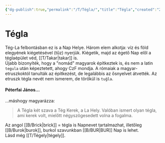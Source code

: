 ```yaml
---
{"dg-publish":true,"permalink":"/T/Tégla/","title":"Tégla","created":"2024-04-18T15:36","updated":"2024-04-27T00:16"}
---
```



# Tégla

Tég-La felbontásban ez is a Nap Helye. Három elem alkotja: víz és föld elegyének kiégetésével (tűz) nyerjük. Kiégetik, majd az égető Nap elől a téglaépület véd, [[T/Takar\|takar]] is.  
Újabb bizonyíték, hogy a "nomád" magyarok építkeztek is, és nem a latin `tegula` után képeztetett, ahogy CzF mondja. A rómaiak a magyar-etruszkoktól tanulták az építkezést, de legalábbis az ősnyelvet átvették. Az etruszk tégla nevét nem ismerem, de törökül is `tuğla`.  

#### Péterfai János...

...máshogy magyarázza:  
> A Tégla két szava a Tég Kerek, a La Hely. Valóban ismert olyan tégla, ami kerek volt, mielőtt négyszögesedett volna a fogalma.  

Az angol [[B/Brick\|brick]] = tégla is Napnevet tartalmazhat, illetőleg [[B/Burok\|burok]], burkol szavunkban [[B/BUR\|BUR]] Nap is lehet.  
Lásd még [[T/Tégely\|tégely]].  